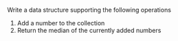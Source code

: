 Write a data structure supporting the following operations
1. Add a number to the collection
2. Return the median of the currently added numbers
